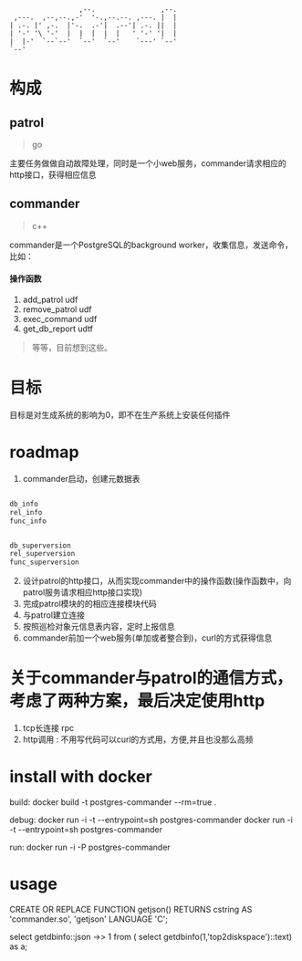 ```
                 ,--.                ,--.
 ,---.  ,--,--.,-'  '-.,--.--. ,---. |  |
| .-. |' ,-.  |'-.  .-'|  .--'| .-. ||  |
| '-' '\ '-'  |  |  |  |  |   ' '-' '|  |
|  |-'  `--`--'  `--'  `--'    `---' `--'
`--'
```

# 构成

## patrol

> go

主要任务做做自动故障处理，同时是一个小web服务，commander请求相应的http接口，获得相应信息

## commander

> c++

commander是一个PostgreSQL的background worker，收集信息，发送命令，比如：

#### 操作函数

1. add_patrol udf
2. remove_patrol udf
3. exec_command udf
4. get_db_report udtf

> 等等，目前想到这些。

# 目标

目标是对生成系统的影响为0，即不在生产系统上安装任何插件

# roadmap

1. commander启动，创建元数据表

``` sql

db_info
rel_info
func_info


db_superversion
rel_superversion
func_superversion

```

2. 设计patrol的http接口，从而实现commander中的操作函数(操作函数中，向patrol服务请求相应http接口实现)
3. 完成patrol模块的的相应连接模块代码
4. 与patrol建立连接
5. 按照巡检对象元信息表内容，定时上报信息
6. commander前加一个web服务(单加或者整合到)，curl的方式获得信息

# 关于commander与patrol的通信方式，考虑了两种方案，最后决定使用http

1. tcp长连接 rpc
2. http调用 : 不用写代码可以curl的方式用，方便,并且也没那么高频

# install with docker

build:
    docker build -t postgres-commander --rm=true .

debug:
    docker run -i -t --entrypoint=sh postgres-commander
    docker run -i -t --entrypoint=sh postgres-commander

run:
    docker run -i -P postgres-commander

# usage
CREATE OR REPLACE FUNCTION getjson()
    RETURNS cstring
AS 'commander.so',
'getjson'
LANGUAGE 'C';

select
    getdbinfo::json ->> 1
from ( select getdbinfo(1,'top2diskspace')::text) as a;
